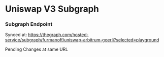 # Uniswap V3 Subgraph

### Subgraph Endpoint 

Synced at: https://thegraph.com/hosted-service/subgraph/furmanoff/uniswap-arbitrum-goerli?selected=playground

Pending Changes at same URL